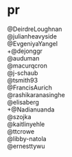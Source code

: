 # pr

@DeirdreLoughnan  
@julianheavyside  
@EvgeniyaYangel  
+@dejonggr  
@auduman  
@macurqcron  
@j-schaub  
@tsmith93  
@FrancisAurich  
@rashikaranasinghe  
@elisaberg  
+@Nadianuanda  
@szojka  
@kaitlinyehle  
@ttcrowe  
@libby-natola  
@ernesttywu  
